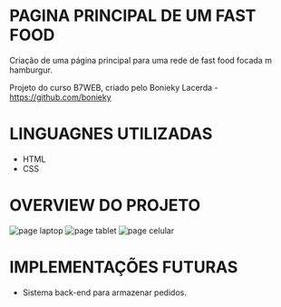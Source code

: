 # PAGINA PRINCIPAL DE UM FAST FOOD

Criação de uma página principal para uma rede de fast food focada m hamburgur.

Projeto do curso B7WEB, criado pelo Bonieky Lacerda - https://github.com/bonieky

# LINGUAGNES UTILIZADAS
- HTML
- CSS

# OVERVIEW DO PROJETO 
![page laptop](https://github.com/lucas-jurgensen/cardapio-hamburguer/assets/114704161/5e639cd8-72dd-4d52-8b41-c25b0aad5a40)
![page tablet](https://github.com/lucas-jurgensen/cardapio-hamburguer/assets/114704161/2d4e7e97-5bc0-4b39-a5e0-ccc085e5593a)
![page celular](https://github.com/lucas-jurgensen/cardapio-hamburguer/assets/114704161/444fe986-d006-4121-bf02-89c773608ba1)

# IMPLEMENTAÇÕES FUTURAS

- Sistema back-end para armazenar pedidos. 
